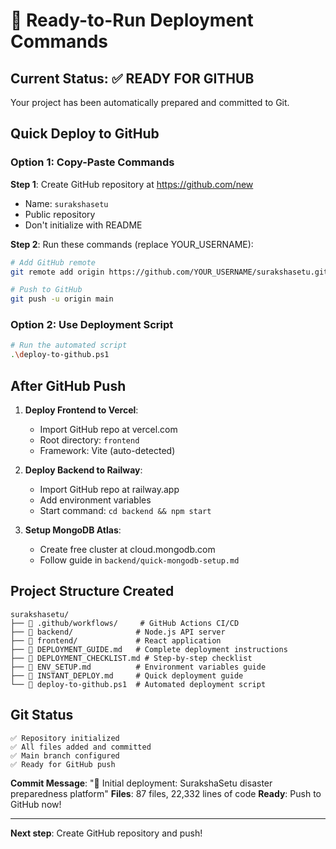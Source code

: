# 🚀 Ready-to-Run Deployment Commands

## Current Status: ✅ READY FOR GITHUB

Your project has been automatically prepared and committed to Git.

## Quick Deploy to GitHub

### Option 1: Copy-Paste Commands

**Step 1**: Create GitHub repository at <https://github.com/new>

- Name: `surakshasetu`  
- Public repository
- Don't initialize with README

**Step 2**: Run these commands (replace YOUR_USERNAME):

```bash
# Add GitHub remote
git remote add origin https://github.com/YOUR_USERNAME/surakshasetu.git

# Push to GitHub
git push -u origin main
```

### Option 2: Use Deployment Script

```bash
# Run the automated script
.\deploy-to-github.ps1
```

## After GitHub Push

1. **Deploy Frontend to Vercel**:
   - Import GitHub repo at vercel.com
   - Root directory: `frontend`
   - Framework: Vite (auto-detected)

2. **Deploy Backend to Railway**:
   - Import GitHub repo at railway.app
   - Add environment variables
   - Start command: `cd backend && npm start`

3. **Setup MongoDB Atlas**:
   - Create free cluster at cloud.mongodb.com
   - Follow guide in `backend/quick-mongodb-setup.md`

## Project Structure Created

```
surakshasetu/
├── 📁 .github/workflows/     # GitHub Actions CI/CD
├── 📁 backend/              # Node.js API server
├── 📁 frontend/             # React application
├── 📄 DEPLOYMENT_GUIDE.md   # Complete deployment instructions
├── 📄 DEPLOYMENT_CHECKLIST.md # Step-by-step checklist
├── 📄 ENV_SETUP.md          # Environment variables guide
├── 📄 INSTANT_DEPLOY.md     # Quick deployment guide
└── 🚀 deploy-to-github.ps1  # Automated deployment script
```

## Git Status

```
✅ Repository initialized
✅ All files added and committed
✅ Main branch configured
✅ Ready for GitHub push
```

**Commit Message**: "🚀 Initial deployment: SurakshaSetu disaster preparedness platform"
**Files**: 87 files, 22,332 lines of code
**Ready**: Push to GitHub now!

---

**Next step**: Create GitHub repository and push!
